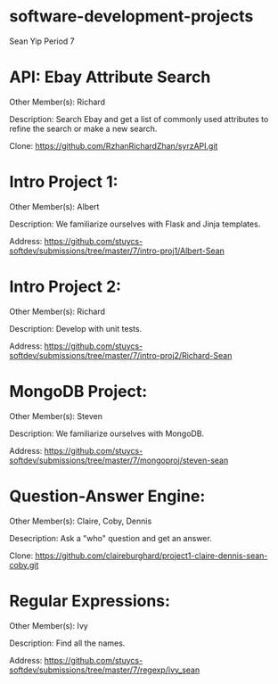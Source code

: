 software-development-projects
=============================
Sean Yip
Period 7

# API: Ebay Attribute Search

Other Member(s): Richard

Description: Search Ebay and get a list of commonly used attributes to refine the search or make a new search.

Clone: https://github.com/RzhanRichardZhan/syrzAPI.git


# Intro Project 1:

Other Member(s): Albert

Description: We familiarize ourselves with Flask and Jinja templates.

Address: https://github.com/stuycs-softdev/submissions/tree/master/7/intro-proj1/Albert-Sean


# Intro Project 2:

Other Member(s): Richard

Description: Develop with unit tests.

Address: https://github.com/stuycs-softdev/submissions/tree/master/7/intro-proj2/Richard-Sean


# MongoDB Project:

Other Member(s): Steven

Description: We familiarize ourselves with MongoDB.

Address: https://github.com/stuycs-softdev/submissions/tree/master/7/mongoproj/steven-sean


# Question-Answer Engine:

Other Member(s): Claire, Coby, Dennis

Desecription: Ask a "who" question and get an answer.

Clone: https://github.com/claireburghard/project1-claire-dennis-sean-coby.git


# Regular Expressions:

Other Member(s): Ivy

Description: Find all the names.

Address: https://github.com/stuycs-softdev/submissions/tree/master/7/regexp/ivy_sean

